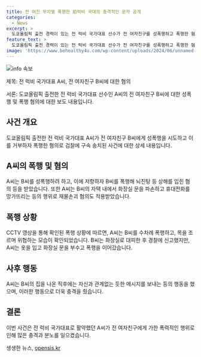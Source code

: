 ```yaml
---
title: 전 여친 무차별 폭행한 前럭비 국대의 충격적인 문자 공개
categories:
  - News
excerpt: >
  도쿄올림픽 출전 경력이 있는 전 럭비 국가대표 선수가 전 여자친구를 성폭행하고 폭행한 혐의로 검찰에 구속 송치되었다. 이 과정에서 여자친구를 수차례 폭행하고 목을 조르며 위협한 것으로 드러났다. 폭행으로 여자친구는 안면 피하출혈과 뇌진탕 등을 입으며, A씨는 휴대전화를 파손하고 화장실 문을 부수는 등의 행위를 했다. 전 럭비 국가대표로 활동하던 A씨는 실업팀 코치를 맡아왔고 방송에 출연하기도 했다.
feature_text: >
  도쿄올림픽 출전 경력이 있는 전 럭비 국가대표 선수가 전 여자친구를 성폭행하고 폭행한 혐의로 검찰에 구속 송치되었다. 이 과정에서 여자친구를 수차례 폭행하고 목을 조르며 위협한 것으로 드러났다. 폭행으로 여자친구는 안면 피하출혈과 뇌진탕 등을 입으며, A씨는 휴대전화를 파손하고 화장실 문을 부수는 등의 행위를 했다. 전 럭비 국가대표로 활동하던 A씨는 실업팀 코치를 맡아왔고 방송에 출연하기도 했다.
image: 'https://www.behealthy4u.com/wp-content/uploads/2024/06/unnamed-file.png'
---
```


<p><img src="https://www.behealthy4u.com/wp-content/uploads/2024/06/unnamed-file.png" alt="info 속보" /></p>

<p>제목: 전 럭비 국가대표 A씨, 전 여자친구 B씨에 대한 혐의</p>

<p>서론:
도쿄올림픽 출전한 전 럭비 국가대표 선수인 A씨의 전 여자친구 B씨에 대한 성폭행 및 폭행 혐의에 대한 보도 내용입니다.</p>

<h2 data-ke-size="size26">사건 개요</h2>

<p data-ke-size="size16">도쿄올림픽 출전한 전 럭비 국가대표 A씨가 전 여자친구 B씨에게 성폭행을 시도하고 이를 거부하자 폭행한 혐의로 검찰에 구속 송치된 사건에 대한 상세 내용입니다.</p>

<h2 data-ke-size="size26">A씨의 폭행 및 혐의</h2>

<p data-ke-size="size16">A씨는 B씨를 성폭행하려 하고, 이에 저항하자 B씨를 폭행해 뇌진탕 등 상해를 입힌 혐의 등을 받았습니다. 또한 A씨는 B씨의 자택 내에서 화장실 문을 파손하고 휴대전화를 망가뜨리는 등의 행위로 재물손괴 혐의도 적용받았습니다.</p>

<h2 data-ke-size="size26">폭행 상황</h2>

<p data-ke-size="size16">CCTV 영상을 통해 확인된 폭행 상황에 따르면, A씨는 B씨를 수차례 폭행하고, 목을 조르며 위협하는 모습이 확인되었습니다. B씨는 화장실로 대피한 후 경찰에 신고했지만, A씨는 옷을 입고 화장실 문을 부수고 폭행을 이어갔습니다.</p>

<h2 data-ke-size="size26">사후 행동</h2>

<p data-ke-size="size16">A씨는 B씨의 집을 나온 직후에는 자신과 관계없는 듯한 메시지를 보내는 등의 행동을 했으며, 이러한 행동으로 더욱 충격을 줬습니다.</p>

<h2 data-ke-size="size26">결론</h2>

<p data-ke-size="size16">이번 사건은 전 럭비 국가대표로 활약했던 A씨가 전 여자친구에게 가한 폭력적인 행위로 인해 많은 충격과 분노를 일으켰습니다.</p>
생생한 뉴스, <a href="https://opensis.kr" rel="dofollow">opensis.kr</a>


